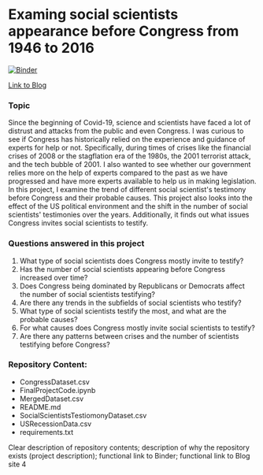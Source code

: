 # Examing social scientists appearance before Congress from 1946 to 2016

[![Binder](https://mybinder.org/badge_logo.svg)](https://mybinder.org/v2/gh/samgivian/DH140_FinalProject_Submission/HEAD)

[Link to Blog](https://samgivian.github.io/DH140FinalProjectBlog/)

### Topic 

Since the beginning of Covid-19, science and scientists have faced a lot of distrust and attacks from the public and even Congress. I was curious to see if Congress has historically relied on the experience and guidance of experts for help or not. Specifically, during times of crises like the financial crises of 2008 or the stagflation era of the 1980s, the 2001 terrorist attack, and the tech bubble of 2001. I also wanted to see whether our government relies more on the help of experts compared to the past as we have progressed and have more experts available to help us in making legislation. In this project, I examine the trend of different social scientist's testimony before Congress and their probable causes. This project also looks into the effect of the US political environment and the shift in the number of social scientists' testimonies over the years. Additionally, it finds out what issues Congress invites social scientists to testify.

### Questions answered in this project
1. What type of social scientists does Congress mostly invite to testify?
2. Has the number of social scientists appearing before Congress increased over time?
3. Does Congress being dominated by Republicans or Democrats affect the number of social scientists testifying?
4. Are there any trends in the subfields of social scientists who testify?
5. What type of social scientists testify the most, and what are the probable causes?
6. For what causes does Congress mostly invite social scientists to testify?
7. Are there any patterns between crises and the number of scientists testifying before Congress?

### Repository Content:
* CongressDataset.csv
* FinalProjectCode.ipynb
* MergedDataset.csv
* README.md
* SocialScientistsTestiomonyDataset.csv
* USRecessionData.csv
* requirements.txt



Clear description of
repository contents;
description of why the
repository exists (project
description); functional link
to Binder; functional link to
Blog site
4
